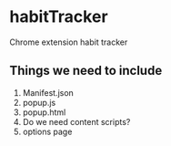 # habitTracker
Chrome extension habit tracker

## Things we need to include

1. Manifest.json
2. popup.js
3. popup.html
4. Do we need content scripts?
5. options page